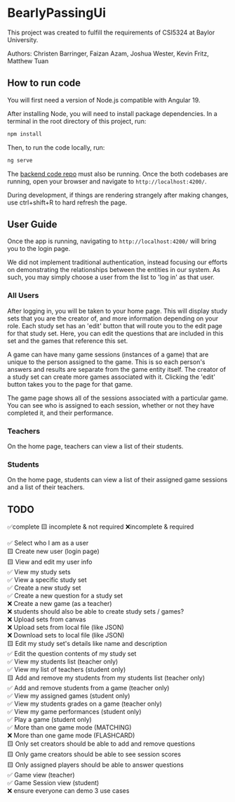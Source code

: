 # BearlyPassingUi
This project was created to fulfill the requirements of CSI5324 at Baylor University.

Authors: Christen Barringer, Faizan Azam, Joshua Wester, Kevin Fritz, Matthew Tuan

## How to run code

You will first need a version of Node.js compatible with Angular 19. 

After installing Node, you will need to install package dependencies. In a terminal in the root directory of this project, run: 

```bash
npm install
```

Then, to run the code locally, run:

```bash
ng serve
```

The [backend code repo](https://github.com/household-four/BearlyPassing) must also be running. Once the both codebases are running, 
open your browser and navigate to `http://localhost:4200/`. 

During development, if things are rendering strangely after making changes, use ctrl+shift+R to hard refresh the page.

## User Guide
Once the app is running, navigating to `http://localhost:4200/` will bring you to the login page. 

We did not implement traditional authentication, instead focusing our efforts on demonstrating the relationships 
between the entities in our system. As such, you may simply choose a user from the list to 'log in' as that user. 

### All Users

After logging in, you will be taken to your home page. This will display study sets that you are the creator of, and more information depending on your role. 
Each study set has an 'edit' button that will route you to the edit page for that study set. Here, you can edit the questions that are included in this set 
and the games that reference this set. 

A game can have many game sessions (instances of a game) that are unique to the person assigned to the game. This is so each person's answers and results are 
separate from the game entity itself. The creator of a study set can create more games associated with it. Clicking the 'edit' button takes you to the 
page for that game. 

The game page shows all of the sessions associated with a particular game. You can see who is assigned to each session, whether or not they have completed it, and their performance. 

### Teachers

On the home page, teachers can view a list of their students.  

### Students

On the home page, students can view a list of their assigned game sessions and a list of their teachers. 

## TODO
✅complete 🟨 incomplete & not required ❌incomplete & required


✅ Select who I am as a user  
🟨 Create new user (login page)  
🟨 View and edit my user info  
✅ View my study sets  
✅ View a specific study set  
✅ Create a new study set  
✅ Create a new question for a study set  
❌ Create a new game (as a teacher)  
❌ students should also be able to create study sets / games?  
❌ Upload sets from canvas  
❌ Upload sets from local file (like JSON)  
❌ Download sets to local file (like JSON)  
🟨 Edit my study set's details like name and description  
✅ Edit the question contents of my study set  
✅ View my students list (teacher only)  
✅ View my list of teachers (student only)  
🟨 Add and remove my students from my students list (teacher only)   
✅ Add and remove students from a game (teacher only)  
✅ View my assigned games (student only)  
✅ View my students grades on a game (teacher only)   
✅ View my game performances (student only)  
✅ Play a game (student only)  
✅ More than one game mode (MATCHING)  
❌ More than one game mode (FLASHCARD)  
🟨 Only set creators should be able to add and remove questions  
🟨 Only game creators should be able to see session scores  
🟨 Only assigned players should be able to answer questions  
✅ Game view (teacher)  
✅ Game Session view (student)  
❌ ensure everyone can demo 3 use cases  


